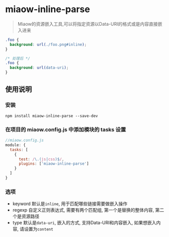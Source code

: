 # miaow-inline-parse

> Miaow的资源嵌入工具,可以将指定资源以Data-URI的格式或是内容直接嵌入进来


```css
.foo {
  background: url(./foo.png#inline);
}

/* 处理后 */
.foo {
  background: url(data-uri);
}
```

## 使用说明

### 安装

```
npm install miaow-inline-parse --save-dev
```

### 在项目的 miaow.config.js 中添加模块的 tasks 设置

```javascript
//miaow.config.js
module: {
  tasks: [
    {
      test: /\.(js|css)$/,
      plugins: ['miaow-inline-parse']
    }
  ]
}
```

### 选项

* keyword 默认是`inline`, 用于匹配哪些链接需要做嵌入操作
* regexp 自定义正则表达式, 需要有两个匹配组, 第一个是替换的整体内容, 第二个是资源路径
* type 默认是`data-uri`, 嵌入的方式, 支持Data-URI和内容嵌入, 如果想嵌入内容, 请设置为`content`
